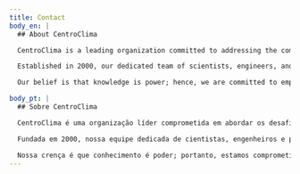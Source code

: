 ```yaml
---
title: Contact
body_en: |
  ## About CentroClima

  CentroClima is a leading organization committed to addressing the complex challenges of climate change. Our work spans multiple areas, from green energy solutions and sustainable urban development, to climate-smart agriculture and beyond.

  Established in 2000, our dedicated team of scientists, engineers, and policymakers has been at the forefront of environmental innovation, pioneering strategies that help communities adapt to changing climates and reshape their futures in a sustainable way.

  Our belief is that knowledge is power; hence, we are committed to empowering individuals, communities, and governments with the information and tools they need to make informed decisions about climate action.

body_pt: |
  ## Sobre CentroClima

  CentroClima é uma organização líder comprometida em abordar os desafios complexos das mudanças climáticas. Nosso trabalho abrange várias áreas, desde soluções de energia verde e desenvolvimento urbano sustentável, até a agricultura inteligente em relação ao clima e muito mais.

  Fundada em 2000, nossa equipe dedicada de cientistas, engenheiros e policymakers está na vanguarda da inovação ambiental, criando estratégias que ajudam as comunidades a se adaptarem a climas mutáveis e a moldar seu futuro de maneira sustentável.

  Nossa crença é que conhecimento é poder; portanto, estamos comprometidos em capacitar indivíduos, comunidades e governos com as informações e ferramentas de que precisam para tomar decisões informadas sobre a ação climática.
---
```

